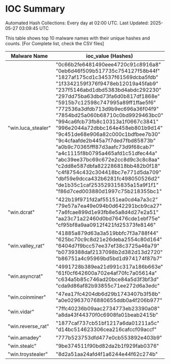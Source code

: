 # IOC Summary

Automated Hash Collections: Every day at 02:00 UTC. Last Updated: 2025-05-27 03:09:45 UTC

This table shows top 10 malware names with their unique hashes and counts. [For Complete list, check the CSV files]

| Malware Name | ioc_value (Hashes) | Count |
|--------------|--------------------|-------|
|  "win.luca_stealer" |  "0c66b2fe6481490eee4720c91c8916a8"<br> "0eb6d46f509b517735c754127f58b44f"<br> "1827af175cd1c34537f61569dcba5fdb"<br> "1f3342159f376f9478eb12019a45fab9"<br> "237f5146abd1dbd5383bd4abdc292230"<br> "297dd75ba63dbd73fa6d0b817df1868e"<br> "5915b7c12598c747995a89ff1ffae5f6"<br> "772536a3dfdb713d9b9ec696a36f04f9"<br> "7854bd25a060b68710c0bd9929463bc0"<br> "994ca6fcb73fb8c10313a1f0667c3841"<br> "996e2044a72dbbc164e458eb801b9d14"<br> "9c451de68e906a82c000c1bdfbee7b30"<br> "9c4cfaafde2b445a7f7ded7fbd85873b"<br> "a0b9c70365fff87d3aafc73d9f68cab7"<br> "a4c1115f8b0795a465afd1c51dfec44a"<br> "abc39ee37bc69c672e2cc8d9c3c8c8aa"<br> "c2dd8e587dbfa822286818bb482b0f18"<br> "c4f8754c432c304418bc7e771d5da709"<br> "dbf59e9dcca432b6281fc498050526d2"<br> "de1b35c1caf253529315835a15a9f1f1"<br> "f86d7ced003880d1997c75b218355bc1" | 21 |
|  "win.dcrat" |  "422b19f971fd2af55151ea0cd4a7a3c2"<br> "79e57a7ea49e094b0d642291bcb9ca27"<br> "7a6fcae899d1e93fb8e5a8d4d27e2a51"<br> "aa23c71a22460d0bd76476cde1ebf75e"<br> "cf95bf8a9aa0912f421fd25373fe8146" | 5 |
|  "win.valley_rat" |  "41885a879d63a3a519bbfc7f3a788f44"<br> "625bc70c9c8d21e26deba2554c80d164"<br> "6404d7f9bcc57ee37ef38c3725a46a79"<br> "b0739388daf2137098b2d382d13d2720"<br> "b86751a4c95969bd5bd1d974174f87b7" | 5 |
|  "win.asyncrat" |  "4991728b389ea21d991c317a186b663e"<br> "61f0cf642600a702e4af70fc7a05614a"<br> "c634a5b85c746ad20bce84a5d3f3bf3d"<br> "cda9d86af82b93855c71ee272d6a3edc" | 4 |
|  "win.coinminer" |  "47ea17fc4204db6d29b1743407b3f58b"<br> "a0e029637076880655ddb0a4f206b977" | 2 |
|  "win.vidar" |  "7ffc40236b09aac2734773eb23390a08"<br> "a8da43f44370f0c6908fa01beab2415b" | 2 |
|  "win.reverse_rat" |  "1877caf737cb51bf1217a6da01211a5c"<br> "d14bc514623306cea216cafccf09accf" | 2 |
|  "win.amadey" |  "777b523753dfd477e0cb553892e403b9" | 1 |
|  "win.stealc" |  "9be374511f90bd82da2b1f929fab0376" | 1 |
|  "win.troystealer" |  "8d2a51aa24afd4f1a6244e44f62c274b" | 1 |